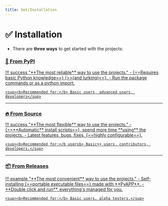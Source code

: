 ```yaml
---
title: Get/Installation
---
```


<!-- include start -->

# ✅ Installation

- There are **three ways** to get started with the projects:

### [**🧀 From PyPI**](site:/get/pypi)

<a href="site:/get/pypi">
!!! success "**The most reliable** way to use the projects."
    - {==Requires basic Python knowledge==} {>>(and lurking)<<}.
    - Run the package commands or as a python import.

    <sup><b>Recommended for:</b> Basic users, advanced users, developers</sup>
</a>

<hr>

### [**🔥 From Source**](site:/get/source)

<a href="site:/get/source">
!!! success "**The most flexible** way to use the projects."
    - {==**Automatic** install scripts==}, spend more time **using** the projects.
    - Latest features, bugs, fixes, {==highly configurable==}.

    <sup><b>Recommended for:</b usersb> Basic++ users, contributors, developers.</sup>
</a>

<hr>

### [**📦 From Releases**](site:/get/releases)

<a href="site:/get/releases">
!!! example "**The most convenient** way to use the projects."
    - Self-installing {==portable executable files==} made with **PyAPP**.
    - **Double click and run**, everything's managed for you.

    <sup><b>Recommended for:</b> Basic users, alpha testers.</sup>
</a>
